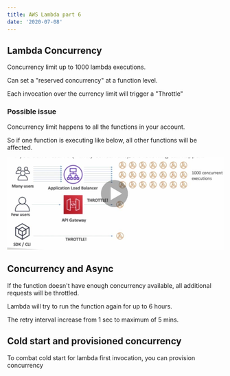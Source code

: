```yaml
---
title: AWS Lambda part 6
date: '2020-07-08'
---
```


## Lambda Concurrency

Concurrency limit up to 1000 lambda executions.

Can set a "reserved concurrency" at a function level.

Each invocation over the currency limit will trigger a "Throttle"

### Possible issue

Concurrency limit happens to all the functions in your account.

So if one function is executing like below, all other functions will be affected.

![throttle](./throttle.jpg)

## Concurrency and Async

If the function doesn't have enough concurrency available, all additional requests will be throttled.

Lambda will try to run the function again for up to 6 hours.

The retry interval increase from 1 sec to maximum of 5 mins.

## Cold start and provisioned concurrency

To combat cold start for lambda first invocation, you can provision concurrency
